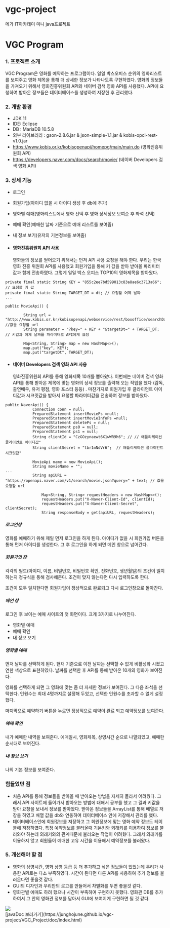 # vgc-project
메가 IT아카데미 미니 java프로젝트

# VGC Program

### 1. 프로젝트 소개

VGC Program은 영화를 예약하는 프로그램이다. 일일 박스오피스 순위의 영화리스트를 보여주고 영화 제목을 통해 더 상세한 정보가 나타나도록 구현하였다. 영화의 정보들을 가져오기 위해서 영화진흥위원회 API와 네이버 검색 영화 API를 사용했다. API에 요청하여 받아온 정보들은 데이터베이스를 생성하여 저장한 후 관리했다.

### 2. 개발 환경

- JDK 11
- IDE: Eclipse
- DB : MariaDB 10.5.8
- 외부 라이브러리 : gson-2.8.6.jar & json-simple-1.1.jar & kobis-opcl-rest-v1.0.jar
- https://www.kobis.or.kr/kobisopenapi/homepg/main/main.do (영화진흥위원회 API)
- https://developers.naver.com/docs/search/movie/ (네이버 Developers 검색 영화 API)

### 3. 상세 기능

- 로그인

- 회원가입(아이디 없을 시 아이디 생성 후 db에 추가)

- 영화별 예매(영화리스트에서 영화 선택 후 영화 상세정보 보여준 후 좌석 선택)

- 예매 확인(예매한 날짜 기준으로 예매 리스트를 보여줌)

- 내 정보 보기(유저의 기본정보를 보여줌)

- #### 영화진흥위원회 API 사용

  영화들의 정보를 얻어오기 위해서는 먼저 API 사용 요청을 해야 한다. 우리는 한국 영화 진흥 위원회 API를 사용했고 회원가입을 통해 키 값을 받아 받아올 파리미터 값과 함께 전송하였다. 그렇게 일일 박스 오피스 TOP10의 영화제목을 받아왔다.

```
private final static String KEY = "855c2ee7bd599013c83a8ae6c3713a66"; // 요청할 키 값
private final static String TARGET_DT = dt; // 요청할 어제 날짜
...
    
public MovieApi() {

		String url = "http://www.kobis.or.kr/kobisopenapi/webservice/rest/boxoffice/searchDailyBoxOfficeList.json"; //값을 요청할 url
		String parameter = "?key=" + KEY + "&targetDt=" + TARGET_DT; // 키값과 어제 날짜를 파라미터로 API에게 요청

		Map<String, String> map = new HashMap<>();
		map.put("key", KEY);
		map.put("targetDt", TARGET_DT);
```

- #### 네이버 Developers 검색 영화 API 사용

  영화진흥위원회 API를 통해 영화제목 10개를 뽑아왔다. 이번에는 네이버 검색 영화 API를 통해 받아온 제목에 맞는 영화의 상세 정보를 출력해 오는 작업을 했다 (감독, 출연배우, 유저 평점, 영화 포스터 등등) . 마찬가지로 회원가입 후 클라이언트 아이디값과 시크릿값을 받아서 요청할 파라미터값을 전송하여 정보를 받아왔다.

```
public NaverApi() {
			Connection conn = null;
			PreparedStatement insertMoviePs =null;
			PreparedStatement insertMovieInfoPs =null;
			PreparedStatement deletePs = null;
			PreparedStatement ps0 = null;
			PreparedStatement ps1 = null;
			String clientId = "CzGOzynaewt6X1wWR9h6"; // // 애플리케이션 클라이언트 아이디값"
			String clientSecret = "tbr1mNdVr6";  // 애플리케이션 클라이언트 시크릿값"

			MovieApi name = new MovieApi();
			String movieName = "";
...
    		String apiURL = "https://openapi.naver.com/v1/search/movie.json?query=" + text; // 값을 요청할 url

				Map<String, String> requestHeaders = new HashMap<>();
				requestHeaders.put("X-Naver-Client-Id", clientId);
				requestHeaders.put("X-Naver-Client-Secret", clientSecret);
				String responseBody = get(apiURL, requestHeaders);
```

##### 로그인창

영화를 예매하기 위해 제일 먼저 로그인을 하게 된다. 아이디가 없을 시 회원가입 버튼을 통해 먼저 아이디를 생성한다. 그 후 로그인을 하게 되면 메인 창으로 넘어간다.

##### 회원가입 창

각각의 필드(아이디, 이름, 비밀번호, 비밀번호 확인, 전화번호, 생년월일)의 조건이 일치하는지 정규식을 통해 검사해준다. 조건이 맞지 않는다면 다시 입력하도록 한다.

조건이 모두 일치한다면 회원가입이 정상적으로 완료되고 다시 로그인창으로 돌아간다.

##### 메인 창

로그인 후 보이는 예매 사이트의 첫 화면이다. 크게 3가지로 나누어진다.

- 영화별 예매
- 예매 확인
- 내 정보 보기

##### 영화별 예매

먼저 날짜를 선택하게 된다. 현재 기준으로 이전 날짜는 선택할 수 없게 비활성화 시켰고 연한 색상으로 표현하였다. 날짜를 선택한 후 API를 통해 받아온 10개의 영화가 보여진다.

영화를 선택하게 되면 그 영화에 맞는 좀 더 자세한 정보가 보여진다. 그 다음 좌석을 선택한다. 인원수는 최대 4명까지로 설정해 두었고, 선택한 인원수를 초과할 수 없게 설정했다.

마지막으로 예약하기 버튼을 누르면 정상적으로 예약이 완료 되고 예약정보를 보여준다.

##### 예매 확인

내가 예매한 내역을 보여준다. 예매일시, 영화제목, 상영시간 순으로 나열되있고, 예매한 순서대로 보여진다.

##### 내 정보 보기

나의 기본 정보를 보여준다.

### 힘들었던 점

- 처음 API를 통해 정보들을 받아올 때 받아오는 방법을 자세히 몰라서 어려웠다. 그래서 API 사이트에 들어가서 받아오는 방법에 대해서 공부를 했고 그 결과 키값을 받아 요청을 보내서 정보를 받아왔다. 받아온 정보들을 ArrayList를 통해 배열로 저장을 하였고 배열 값을 db와 연동하여 데이터베이스 안에 저장해서 관리를 했다.
- 데이터베이스안에 회원정보를 저장하고 그 회원정보에 맞는 영화 예약 정보도 테이블에 저장하였다. 특정 예약정보를 불러올때 기본키와 외래키를 이용하여 정보를 불러와야 하는데 외래키와의 관계때문에 불러오는 작업이 어려웠다. 그래서 외래키를 이용하지 않고 회원들이 예매한 고유 시간을 이용해서 예약정보를 불러왔다.

### 5. 개선해야 할 점

- 영화의 상영시간, 영화 상영 등급 등 더 추가하고 싶은 정보들이 있었는데 우리가 사용한 API로는 다소 부족하였다. 시간이 된다면 다른 API를 사용하여 추가 정보를 불러온다면 좋을것 같다.
- GUI의 디자인과 우리만의 로고를 만들어서 차별화를 두면 좋을것 같다.
- 영화관별 예매도 하려 했으나 시간이 부족하여 구현하지 못했다. 영화관 DB를 추가하여서 그 안의 영화관 정보를 담아서 GUI에 보여지게 구현하면 될 것 같다.

<div>
	<a href="https://www.youtube.com/watch?v=y2-JB5auRo0" target="_blank"><image src = "https://img.youtube.com/vi/y2-JB5auRo0/mqdefault.jpg"></a>
</div>
	[javaDoc 보러가기](https://junghojune.github.io/vgc-project/VGC_Project/doc/index.html)
		
